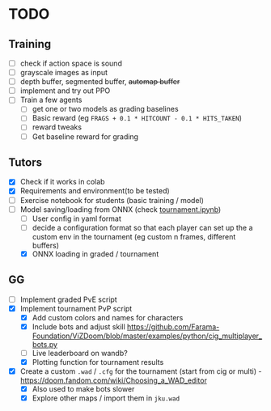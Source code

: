 # TODO

## Training
- [ ] check if action space is sound
- [ ] grayscale images as input
- [ ] depth buffer, segmented buffer, ~~automap buffer~~
- [ ] implement and try out PPO
- [ ] Train a few agents
    - [ ] get one or two models as grading baselines
    - [ ] Basic reward (eg `FRAGS + 0.1 * HITCOUNT - 0.1 * HITS_TAKEN`)
    - [ ] reward tweaks
    - [ ] Get baseline reward for grading

## Tutors
- [x] Check if it works in colab
- [x] Requirements and environment(to be tested)
- [ ] Exercise notebook for students (basic training / model)
- [ ] Model saving/loading from ONNX (check [tournament.ipynb](/tournament.ipynb))
    - [ ] User config in yaml format
    - [ ] decide a configuration format so that each player can set up the a custom env in the tournament (eg custom n frames, different buffers)
    - [x] ONNX loading in graded / tournament

## GG
- [ ] Implement graded PvE script
- [x] Implement tournament PvP script
    - [x] Add custom colors and names for characters
    - [x] Include bots and adjust skill https://github.com/Farama-Foundation/ViZDoom/blob/master/examples/python/cig_multiplayer_bots.py
    - [ ] Live leaderboard on wandb?
    - [x] Plotting function for tournament results
- [x] Create a custom `.wad` / `.cfg` for the tournament (start from cig or multi) - https://doom.fandom.com/wiki/Choosing_a_WAD_editor
    - [x] Also used to make bots slower
    - [x] Explore other maps / import them in `jku.wad`
